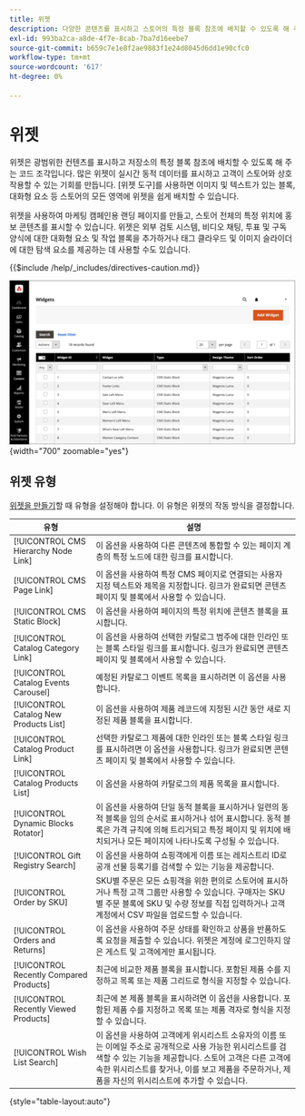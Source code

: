 ```yaml
---
title: 위젯
description: 다양한 콘텐츠를 표시하고 스토어의 특정 블록 참조에 배치할 수 있도록 해 주는 코드 조각을 제공하는 위젯에 대해 알아봅니다.
exl-id: 993ba2ca-a8de-4f7e-8cab-7ba7d16eebe7
source-git-commit: b659c7e1e8f2ae9883f1e24d8045d6dd1e90cfc0
workflow-type: tm+mt
source-wordcount: '617'
ht-degree: 0%

---
```


# 위젯

위젯은 광범위한 컨텐츠를 표시하고 저장소의 특정 블록 참조에 배치할 수 있도록 해 주는 코드 조각입니다. 많은 위젯이 실시간 동적 데이터를 표시하고 고객이 스토어와 상호 작용할 수 있는 기회를 만듭니다. [위젯 도구]를 사용하면 이미지 및 텍스트가 있는 블록, 대화형 요소 등 스토어의 모든 영역에 위젯을 쉽게 배치할 수 있습니다.

위젯을 사용하여 마케팅 캠페인용 랜딩 페이지를 만들고, 스토어 전체의 특정 위치에 홍보 콘텐츠를 표시할 수 있습니다. 위젯은 외부 검토 시스템, 비디오 채팅, 투표 및 구독 양식에 대한 대화형 요소 및 작업 블록을 추가하거나 태그 클라우드 및 이미지 슬라이더에 대한 탐색 요소를 제공하는 데 사용할 수도 있습니다.

{{$include /help/_includes/directives-caution.md}}

![새 제품 목록 위젯](./assets/storefront-home-page-new-products.png){width="700" zoomable="yes"}

## 위젯 유형

[위젯을 만들기](widget-create.md)할 때 유형을 설정해야 합니다. 이 유형은 위젯의 작동 방식을 결정합니다.

| 유형 | 설명 |
|--- |--- |
| [!UICONTROL CMS Hierarchy Node Link] | 이 옵션을 사용하여 다른 콘텐츠에 통합할 수 있는 페이지 계층의 특정 노드에 대한 링크를 표시합니다. |
| [!UICONTROL CMS Page Link] | 이 옵션을 사용하여 특정 CMS 페이지로 연결되는 사용자 지정 텍스트와 제목을 지정합니다. 링크가 완료되면 콘텐츠 페이지 및 블록에서 사용할 수 있습니다. |
| [!UICONTROL CMS Static Block] | 이 옵션을 사용하여 페이지의 특정 위치에 콘텐츠 블록을 표시합니다. |
| [!UICONTROL Catalog Category Link] | 이 옵션을 사용하여 선택한 카탈로그 범주에 대한 인라인 또는 블록 스타일 링크를 표시합니다. 링크가 완료되면 콘텐츠 페이지 및 블록에서 사용할 수 있습니다. |
| [!UICONTROL Catalog Events Carousel] | 예정된 카탈로그 이벤트 목록을 표시하려면 이 옵션을 사용합니다. |
| [!UICONTROL Catalog New Products List] | 이 옵션을 사용하여 제품 레코드에 지정된 시간 동안 새로 지정된 제품 블록을 표시합니다. |
| [!UICONTROL Catalog Product Link] | 선택한 카탈로그 제품에 대한 인라인 또는 블록 스타일 링크를 표시하려면 이 옵션을 사용합니다. 링크가 완료되면 콘텐츠 페이지 및 블록에서 사용할 수 있습니다. |
| [!UICONTROL Catalog Products List] | 이 옵션을 사용하여 카탈로그의 제품 목록을 표시합니다. |
| [!UICONTROL Dynamic Blocks Rotator] | 이 옵션을 사용하여 단일 동적 블록을 표시하거나 일련의 동적 블록을 임의 순서로 표시하거나 섞어 표시합니다. 동적 블록은 가격 규칙에 의해 트리거되고 특정 페이지 및 위치에 배치되거나 모든 페이지에 나타나도록 구성될 수 있습니다. |
| [!UICONTROL Gift Registry Search] | 이 옵션을 사용하여 쇼핑객에게 이름 또는 레지스트리 ID로 공개 선물 등록기를 검색할 수 있는 기능을 제공합니다. |
| [!UICONTROL Order by SKU] | SKU별 주문은 모든 쇼핑객을 위한 편의로 스토어에 표시하거나 특정 고객 그룹만 사용할 수 있습니다. 구매자는 SKU별 주문 블록에 SKU 및 수량 정보를 직접 입력하거나 고객 계정에서 CSV 파일을 업로드할 수 있습니다. |
| [!UICONTROL Orders and Returns] | 이 옵션을 사용하여 주문 상태를 확인하고 상품을 반품하도록 요청을 제출할 수 있습니다. 위젯은 계정에 로그인하지 않은 게스트 및 고객에게만 표시됩니다. |
| [!UICONTROL Recently Compared Products] | 최근에 비교한 제품 블록을 표시합니다. 포함된 제품 수를 지정하고 목록 또는 제품 그리드로 형식을 지정할 수 있습니다. |
| [!UICONTROL Recently Viewed Products] | 최근에 본 제품 블록을 표시하려면 이 옵션을 사용합니다. 포함된 제품 수를 지정하고 목록 또는 제품 격자로 형식을 지정할 수 있습니다. |
| [!UICONTROL Wish List Search] | 이 옵션을 사용하여 고객에게 위시리스트 소유자의 이름 또는 이메일 주소로 공개적으로 사용 가능한 위시리스트를 검색할 수 있는 기능을 제공합니다. 스토어 고객은 다른 고객에 속한 위시리스트를 찾거나, 이를 보고 제품을 주문하거나, 제품을 자신의 위시리스트에 추가할 수 있습니다. |

{style="table-layout:auto"}
